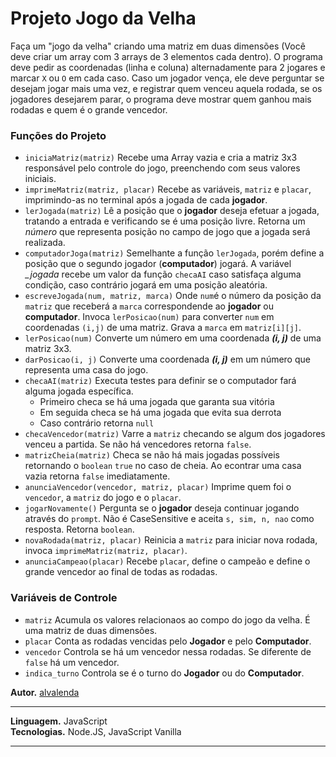 # Projeto Jogo da Velha
Faça um "jogo da velha" criando uma matriz em duas dimensões (Você deve criar um array com 3 arrays de 3 elementos cada dentro). O programa deve pedir as coordenadas (linha e coluna) alternadamente para 2 jogares e marcar `X` ou `O` em cada caso. Caso um jogador vença, ele deve perguntar se desejam jogar mais uma vez, e registrar quem venceu aquela rodada, se os jogadores desejarem parar, o programa deve mostrar quem ganhou mais rodadas e quem é o grande vencedor.

### Funções do Projeto

* `iniciaMatriz(matriz)` Recebe uma Array vazia e cria a matriz 3x3 responsável pelo controle do jogo, preenchendo com seus valores iniciais.
* `imprimeMatriz(matriz, placar)` Recebe as variáveis, `matriz` e `placar`, imprimindo-as no terminal após a jogada de cada **jogador**. 
* `lerJogada(matriz)` Lê a posição que o **jogador** deseja efetuar a jogada, tratando a entrada e verificando se é uma posição livre. Retorna um *número* que representa posição no campo de jogo que a jogada será realizada. 
* `computadorJoga(matriz)` Semelhante a função `lerJogada`, porém define a posição que o segundo jogador (**computador**) jogará. A variável *\_jogada* recebe um valor da função `checaAI` caso satisfaça alguma condição, caso contrário jogará em uma posição aleatória.
* `escreveJogada(num, matriz, marca)` Onde `num`é o número da posição da `matriz` que receberá a `marca` correspondende ao **jogador** ou **computador**. Invoca `lerPosicao(num)` para converter `num` em coordenadas `(i,j)` de uma matriz. Grava a `marca` em `matriz[i][j]`.
* `lerPosicao(num)` Converte um número em uma coordenada _**(i, j)**_ de uma matriz 3x3.
* `darPosicao(i, j)` Converte uma coordenada _**(i, j)**_ em um número que representa uma casa do jogo. 
* `checaAI(matriz)` Executa testes para definir se o computador fará alguma jogada específica. 
  * Primeiro checa se há uma jogada que garanta sua vitória
  * Em seguida checa se há uma jogada que evita sua derrota
  * Caso contrário retorna `null`
* `checaVencedor(matriz)` Varre a `matriz` checando se algum dos jogadores venceu a partida. Se não há vencedores retorna `false`. 
* `matrizCheia(matriz)` Checa se não há mais jogadas possíveis retornando o `boolean` `true` no caso de cheia. Ao econtrar uma casa vazia retorna `false` imediatamente. 
* `anunciaVencedor(vencedor, matriz, placar)` Imprime quem foi o `vencedor`, a `matriz` do jogo e o `placar`.
* `jogarNovamente()` Pergunta se o **jogador** deseja continuar jogando através do `prompt`. Não é CaseSensitive e aceita `s, sim, n, nao` como resposta. Retorna `boolean`.
* `novaRodada(matriz, placar)` Reinicia a `matriz` para iniciar nova rodada, invoca `imprimeMatriz(matriz, placar)`.
* `anunciaCampeao(placar)` Recebe `placar`, define o campeão e define o grande vencedor ao final de todas as rodadas.          

### Variáveis de Controle
* `matriz` Acumula os valores relacionaos ao compo do jogo da velha. É uma matriz de duas dimensões.
* `placar` Conta as rodadas vencidas pelo **Jogador** e pelo **Computador**.
* `vencedor` Controla se há um vencedor nessa rodadas. Se diferente de `false` há um vencedor. 
* `indica_turno` Controla se é o turno do **Jogador** ou do **Computador**. 

**Autor.** [alvalenda](https://github.com/alvalenda)

---

**Linguagem.** JavaScript                                                          
**Tecnologias.** Node.JS, JavaScript Vanilla

---
 
